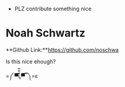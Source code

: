  - PLZ contribute something nice

# Noah Schwartz
 **Github Link:**https://github.com/noschwa


Is this nice ehough?

   =༼ ▀̿̿Ĺ̯̿̿▀̿ ̿ ༽=ε

